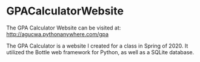 # GPACalculatorWebsite
The GPA Calculator Website can be visited at: http://agucwa.pythonanywhere.com/gpa



The GPA Calculator is a website I created for a class in Spring of 2020. It utilized the Bottle web framework for Python, as well as a SQLite database.
